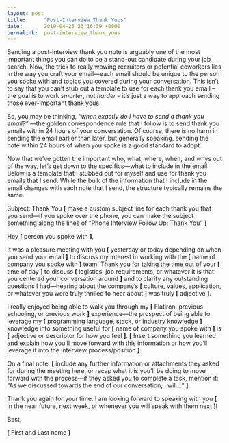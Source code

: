 ```yaml
---
layout: post
title:      "Post-Interview Thank Yous"
date:       2019-04-25 23:16:39 +0000
permalink:  post-interview_thank_yous
---
```



Sending a post-interview thank you note is arguably one of the most important things you can do to be a stand-out candidate during your job search. Now, the trick to really wowing recruiters or potential coworkers lies in the way you craft your email—each email should be unique to the person you spoke with and topics you covered during your conversation. This isn’t to say that you can’t stub out a template to use for each thank you email – the goal is to work *smarter*, not *harder* – it’s just a way to approach sending those ever-important thank yous. 

So, you may be thinking, *“when exactly do I have to send a thank you email?”* —the golden correspondence rule that I follow is to send thank you emails within 24 hours of your conversation. Of course, there is no harm in sending the email earlier than later, but generally speaking, sending the note within 24 hours of when you spoke is a good standard to adopt.

Now that we’ve gotten the important who, what, where, when, and whys out of the way, let’s get down to the specifics—what to include in the email. Below is a template that I stubbed out for myself and use for thank you emails that I send. While the bulk of the information that I include in the email changes with each note that I send, the structure typically remains the same.

Subject: Thank You **[** make a custom subject line for each thank you that you send—if you spoke over the phone, you can make the subject something along the lines of “Phone Interview Follow Up: Thank You” **]**

Hey **[** person you spoke with **]**, 

It was a pleasure meeting with you **[** yesterday or today depending on when you send your email **]** to discuss my interest in working with the **[** name of company you spoke with **]** team! Thank you for taking the time out of your **[** time of day **]** to discuss **[** logistics, job requirements, or whatever it is that you centered your conversation around **]** and to clarify any outstanding questions I had—hearing about the company’s **[** culture, values, application, or whatever you were truly thrilled to hear about **]** was truly **[** adjective **]**.

I really enjoyed being able to walk you through my **[** Flatiron, previous schooling, or previous work **]** experience—the prospect of being able to leverage my **[** programming language, stack, or industry knowledge **]** knowledge into something useful for **[** name of company you spoke with **]** is **[** adjective or descriptor for how you feel **]**. **[** Insert something you learned and explain how you’ll move forward with this information or how you’ll leverage it into the interview process/position **]**.

On a final note, **[** include any further information or attachments they asked for during the meeting here, or recap what it is you’ll be doing to move forward with the process—if they asked you to complete a task, mention it: “As we discussed towards the end of our conversation, I will…” **]**. 

Thank you again for your time. I am looking forward to speaking with you **[** in the near future, next week, or whenever you will speak with them next **]**!

Best, 

**[** First and Last name **]**

